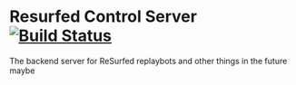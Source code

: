 # Resurfed Control Server   [![Build Status](https://travis-ci.org/jdlovins/controlserver.svg?branch=master)](https://travis-ci.org/jdlovins/replaycontrolserver)


The backend server for ReSurfed replaybots and other things in the future maybe
